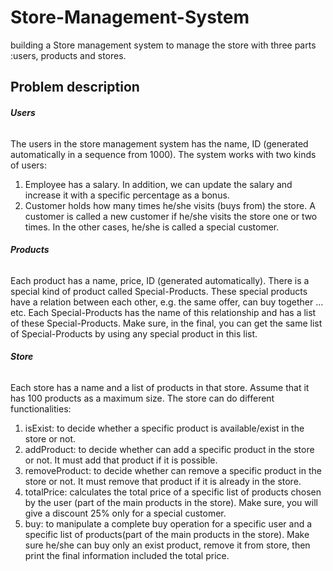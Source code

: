 # Store-Management-System
building a Store management system to manage the store with three parts :users, products and stores.

## Problem description

###### **Users**
The users in the store management system has the name, ID (generated automatically in a sequence from 1000). The system works with two kinds of users:
1. Employee has a salary. In addition, we can update the salary and increase it with a specific percentage as a bonus.
2. Customer holds how many times he/she visits (buys from) the store. A customer is called a new customer if he/she visits the store one or two times. In the other cases, he/she is called a special customer.
###### **Products**
Each product has a name, price, ID (generated automatically). There is a special kind of product called Special-Products. These special products have a relation between each other, e.g. the same offer, can buy together ... etc. Each Special-Products has the name of this relationship and has a list of these Special-Products. Make sure, in the final, you can get the same list of Special-Products by using any special product in this list.
###### **Store**
Each store has a name and a list of products in that store. Assume that it has 100 products as a maximum size. The store can do different functionalities:
1. isExist: to decide whether a specific product is available/exist in the store or not.
2. addProduct: to decide whether can add a specific product in the store or not. It
must add that product if it is possible.
3. removeProduct: to decide whether can remove a specific product in the store or not. It must remove that product if it is already in the store.
4. totalPrice: calculates the total price of a specific list of products chosen by the user (part of the main products in the store). Make sure, you will give a discount 25% only for a special customer.
5. buy: to manipulate a complete buy operation for a specific user and a specific list of products(part of the main products in the store). Make sure he/she can buy only an exist product, remove it from store, then print the final information included the total price.
